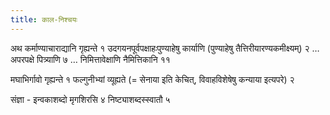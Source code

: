 ```yaml
---
title: काल-निश्चयः
---
```


अथ कर्माण्याचाराद्यानि गृह्यन्ते १ उदगयनपूर्वपक्षाहःपुण्याहेषु कार्याणि (पुण्याहेषु तैत्तिरीयारण्यकमीक्ष्यम्) २ … अपरपक्षे पित्र्याणि ७ … निमित्तावेक्षाणि नैमित्तिकानि ११

मघाभिर्गावो गृह्यन्ते १ फल्गुनीभ्यां व्यूह्यते (= सेनाया इति केचित्, विवाहविशेषेषु कन्याया इत्यपरे) २

संज्ञा - इन्वकाशब्दो मृगशिरसि ४ निष्ट्याशब्दस्स्वातौ ५
